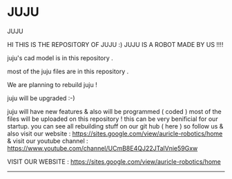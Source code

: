 # JUJU
JUJU


HI THIS IS THE REPOSITORY OF JUJU :) JUJU IS A ROBOT MADE BY US  !!!!
 

juju's cad model is in this repository . 

most of the juju files are in this repository .


We are planning to rebuild juju  !






juju will be upgraded  :-)







juju will have new features & also will be programmed ( coded ) 
most of the files will be uploaded on this repository !
this can be very benificial for our startup.
you can see all rebuilding stuff on our git hub ( here ) so follow us & also visit our website : https://sites.google.com/view/auricle-robotics/home
& visit our youtube channel :  https://www.youtube.com/channel/UCmB8E4QJ22JTalVnie59Gxw

VISIT OUR WEBSITE :   https://sites.google.com/view/auricle-robotics/home

____________________________________________________________________________________________________________________________________________________________
